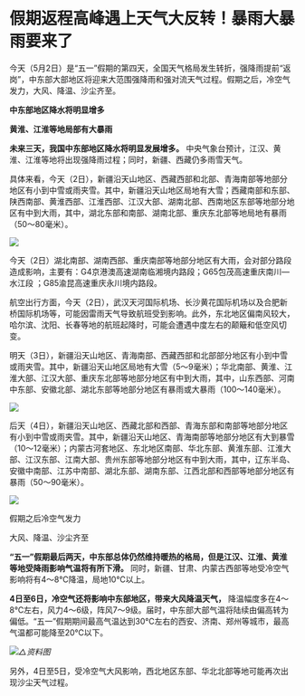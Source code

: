 # 假期返程高峰遇上天气大反转！暴雨大暴雨要来了

今天（5月2日）是“五一”假期的第四天，全国天气格局发生转折，强降雨提前“返岗”，中东部大部地区将迎来大范围强降雨和强对流天气过程。假期之后，冷空气发力，大风、降温、沙尘齐至。

**中东部地区降水将明显增多**

**黄淮、江淮等地局部有大暴雨**

**未来三天，我国中东部地区降水将明显发展增多。** 中央气象台预计，江汉、黄淮、江淮等地将出现强降雨过程；同时，新疆、西藏仍多雨雪天气。

具体来看，今天（2日），新疆沿天山地区、西藏西部和北部、青海南部等地部分地区有小到中雪或雨夹雪。其中，新疆沿天山地区局地有大雪；西藏南部和东部、陕西南部、黄淮西部、江淮西部、江汉大部、湖南北部、西南地区东部等地部分地区有中到大雨，其中，湖北东部和南部、湖南北部、重庆东北部等地局地有暴雨（50～80毫米）。

![](https://inews.gtimg.com/newsapp_bt/0/15788071363/1000)

今天（2日）湖北南部、湖南西部、重庆南部等地部分地区有大雨，会对部分路段造成影响，主要有：G4京港澳高速湖南临湘境内路段；G65包茂高速重庆南川—水江段
；G85渝昆高速重庆永川境内路段。

航空出行方面，今天（2日），武汉天河国际机场、长沙黄花国际机场以及合肥新桥国际机场等，可能因雷雨天气导致航班受到影响。此外，东北地区偏南风较大，哈尔滨、沈阳、长春等地的航班起降时，可能会遭遇中度左右的颠簸和低空风切变。

明天（3日），新疆沿天山地区、青海南部、西藏西部和北部部分地区有小到中雪或雨夹雪。其中，新疆沿天山地区局地有大雪（5～9毫米）；华北南部、黄淮、江淮大部、江汉大部、重庆东北部等地部分地区有中到大雨，其中，山东西部、河南中东部、安徽北部、湖北东部等地部分地区有暴雨或大暴雨（100～140毫米）。

![](https://inews.gtimg.com/newsapp_bt/0/15788071364/1000)

后天（4日），新疆沿天山地区、西藏北部和西部、青海东部和南部等地部分地区有小到中雪或雨夹雪。其中，新疆沿天山地区、青海南部等地部分地区有大到暴雪（10～12毫米）；内蒙古河套地区、东北地区南部、华北东部、黄淮东部、江淮大部、江汉东部、江南大部、贵州东部等地部分地区有中到大雨，其中，辽东半岛、安徽中南部、江苏中南部、湖北东部、湖南东部、江西北部和西部等地部分地区有暴雨（50～90毫米）。

![](https://inews.gtimg.com/newsapp_bt/0/15788071365/1000)

假期之后冷空气发力

大风、降温、沙尘齐至

**“五一”假期最后两天，中东部总体仍然维持暖热的格局，但是江汉、江淮、黄淮等地受降雨影响气温将有所下滑。**
同时，新疆、甘肃、内蒙古西部等地受冷空气影响将有4～8℃降温，局地10℃以上。

**4日至6日，冷空气还将影响中东部地区，带来大风降温天气，**
降温幅度多在4～8℃左右，风力4～6级，阵风7～9级。届时，中东部大部气温将陆续由偏高转为偏低。“五一”假期期间最高气温达到30℃左右的西安、济南、郑州等城市，最高气温都可能降至20℃以下。

![](https://inews.gtimg.com/newsapp_bt/0/15788071385/1000)_△资料图_

另外，4日至5日，受冷空气大风影响，西北地区东部、华北北部等地可能再次出现沙尘天气过程。

